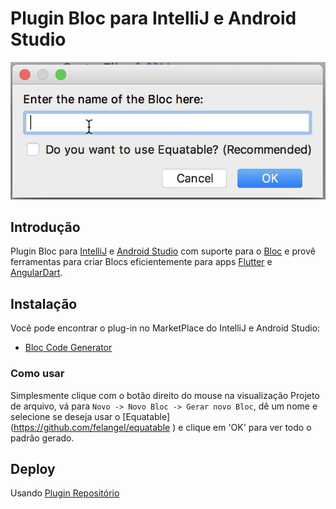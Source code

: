 # Plugin Bloc para IntelliJ e Android Studio

![dialog](https://github.com/felangel/bloc/raw/master/extensions/intellij/assets/dialog.png)

## Introdução

Plugin Bloc para [IntelliJ](https://www.jetbrains.com/idea/) e [Android Studio](https://developer.android.com/studio/) com suporte para o [Bloc](https://bloclibrary.dev) e provê ferramentas para criar Blocs eficientemente para apps [Flutter](https://flutter.dev/) e [AngularDart](https://angulardart.dev/).

## Instalação

Você pode encontrar o plug-in no MarketPlace do IntelliJ e Android Studio:

- [Bloc Code Generator](https://plugins.jetbrains.com/plugin/12129-bloc-code-generator)

### Como usar

Simplesmente clique com o botão direito do mouse na visualização Projeto de arquivo, vá para `Novo -> Novo Bloc -> Gerar novo Bloc`, dê um nome e selecione se deseja usar o [Equatable] (https://github.com/felangel/equatable ) e clique em 'OK' para ver todo o padrão gerado.

## Deploy

Usando [Plugin Repositório](http://www.jetbrains.org/intellij/sdk/docs/plugin_repository/index.html)
